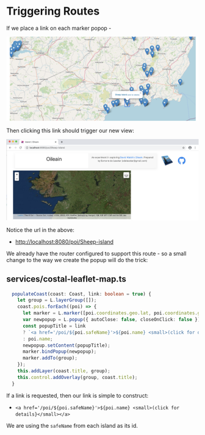# Triggering Routes

If we place a link on each marker popop - 

![](img/02.png)

Then clicking this link should trigger our new view:

![](img/03.png)

Notice the url in the above:

- <http://localhost:8080/poi/Sheep-island>

We already have the router configured to support this route - so a small change to the way we create the popup will do the trick:


## services/costal-leaflet-map.ts

~~~typescript
  populateCoast(coast: Coast, link: boolean = true) {
    let group = L.layerGroup([]);
    coast.pois.forEach((poi) => {
      let marker = L.marker([poi.coordinates.geo.lat, poi.coordinates.geo.long]);
      var newpopup = L.popup({ autoClose: false, closeOnClick: false });
      const popupTitle = link
      ? `<a href='/poi/${poi.safeName}'>${poi.name} <small>(click for details}</small></a>`
      : poi.name;
      newpopup.setContent(popupTitle);
      marker.bindPopup(newpopup);
      marker.addTo(group);
    });
    this.addLayer(coast.title, group);
    this.control.addOverlay(group, coast.title);
  }
~~~

If a link is requested, then our link is simple to construct:

- `<a href='/poi/${poi.safeName}'>${poi.name} <small>(click for details}</small></a>`

We are using the `safeName` from each island as its id.